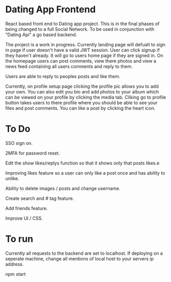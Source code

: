 # Dating App Frontend

React based front end to Dating app project. This is in the final phases of being changed to a full Social Network. To be used in conjunction with "Dating Api" a go based backend.

The project is a work in progress. Currently landing page will defualt to sign in page if user doesn't have a valid JWT session. User can click signup if they haven't already. It will go to users home page if they are signed in. On the homepage users can post comments, view there photos and view a news feed containing all users comments and reply to them.

Users are able to reply to peoples posts and like them.

Currently, on profile setup page clicking the profile pic allows you to add your own. You can also edit you bio and add photos to your album which can be viewed on your profile by clicking the media tab. Cliking go to profile button takes users to there profile where you should be able to see your files and post comments. You can like a post by clicking the heart icon.

# To Do

SSO sign on.

2MFA for password reset.

Edit the show likes/replys function so that it shows only that posts likes.e 

Improving likes feature so a user can only like a post once and has ability to unlike.

Ability to delete images / posts and change username.

Create search and # tag feature. 

Add friends feature.

Improve UI / CSS.  

# To run

Currently all requests to the backend are set to localhost. If deploying on a seperate machine, change all mentions of local host to your servers ip address.

npm start